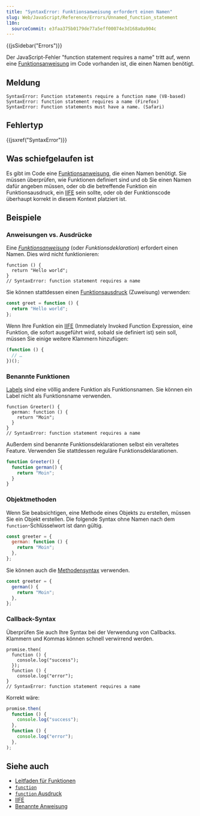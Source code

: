 ```yaml
---
title: "SyntaxError: Funktionsanweisung erfordert einen Namen"
slug: Web/JavaScript/Reference/Errors/Unnamed_function_statement
l10n:
  sourceCommit: e3faa375b0179de77a5eff00074e3d168a0a904c
---
```


{{jsSidebar("Errors")}}

Der JavaScript-Fehler "function statement requires a name" tritt auf, wenn eine [Funktionsanweisung](/de/docs/Web/JavaScript/Reference/Statements/function) im Code vorhanden ist, die einen Namen benötigt.

## Meldung

```plain
SyntaxError: Function statements require a function name (V8-based)
SyntaxError: function statement requires a name (Firefox)
SyntaxError: Function statements must have a name. (Safari)
```

## Fehlertyp

{{jsxref("SyntaxError")}}

## Was schiefgelaufen ist

Es gibt im Code eine [Funktionsanweisung](/de/docs/Web/JavaScript/Reference/Statements/function), die einen Namen benötigt. Sie müssen überprüfen, wie Funktionen definiert sind und ob Sie einen Namen dafür angeben müssen, oder ob die betreffende Funktion ein Funktionsausdruck, ein [IIFE](/de/docs/Glossary/IIFE) sein sollte, oder ob der Funktionscode überhaupt korrekt in diesem Kontext platziert ist.

## Beispiele

### Anweisungen vs. Ausdrücke

Eine _[Funktionsanweisung](/de/docs/Web/JavaScript/Reference/Statements/function)_ (oder _Funktionsdeklaration_) erfordert einen Namen.
Dies wird nicht funktionieren:

```js-nolint example-bad
function () {
  return "Hello world";
}
// SyntaxError: function statement requires a name
```

Sie können stattdessen einen [Funktionsausdruck](/de/docs/Web/JavaScript/Reference/Operators/function) (Zuweisung) verwenden:

```js example-good
const greet = function () {
  return "Hello world";
};
```

Wenn Ihre Funktion ein [IIFE](https://en.wikipedia.org/wiki/Immediately-invoked_function_expression) (Immediately Invoked Function Expression, eine Funktion, die sofort ausgeführt wird, sobald sie definiert ist) sein soll, müssen Sie einige weitere Klammern hinzufügen:

```js example-good
(function () {
  // …
})();
```

### Benannte Funktionen

[Labels](/de/docs/Web/JavaScript/Reference/Statements/label) sind eine völlig andere Funktion als Funktionsnamen. Sie können ein Label nicht als Funktionsname verwenden.

```js-nolint example-bad
function Greeter() {
  german: function () {
    return "Moin";
  }
}
// SyntaxError: function statement requires a name
```

Außerdem sind benannte Funktionsdeklarationen selbst ein veraltetes Feature. Verwenden Sie stattdessen reguläre Funktionsdeklarationen.

```js example-good
function Greeter() {
  function german() {
    return "Moin";
  }
}
```

### Objektmethoden

Wenn Sie beabsichtigen, eine Methode eines Objekts zu erstellen, müssen Sie ein Objekt erstellen. Die folgende Syntax ohne Namen nach dem `function`-Schlüsselwort ist dann gültig.

```js example-good
const greeter = {
  german: function () {
    return "Moin";
  },
};
```

Sie können auch die [Methodensyntax](/de/docs/Web/JavaScript/Reference/Functions/Method_definitions) verwenden.

```js
const greeter = {
  german() {
    return "Moin";
  },
};
```

### Callback-Syntax

Überprüfen Sie auch Ihre Syntax bei der Verwendung von Callbacks. Klammern und Kommas können schnell verwirrend werden.

```js-nolint example-bad
promise.then(
  function () {
    console.log("success");
  });
  function () {
    console.log("error");
}
// SyntaxError: function statement requires a name
```

Korrekt wäre:

```js example-good
promise.then(
  function () {
    console.log("success");
  },
  function () {
    console.log("error");
  },
);
```

## Siehe auch

- [Leitfaden für Funktionen](/de/docs/Web/JavaScript/Guide/Functions)
- [`function`](/de/docs/Web/JavaScript/Reference/Statements/function)
- [`function` Ausdruck](/de/docs/Web/JavaScript/Reference/Operators/function)
- [IIFE](/de/docs/Glossary/IIFE)
- [Benannte Anweisung](/de/docs/Web/JavaScript/Reference/Statements/label)
